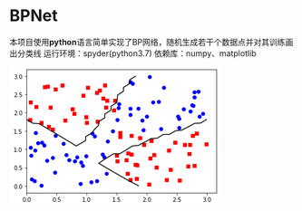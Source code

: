 # BPNet
本项目使用**python**语言简单实现了BP网络，随机生成若干个数据点并对其训练画出分类线
运行环境：spyder(python3.7)  依赖库：numpy、matplotlib

![效果图](bp.png)
